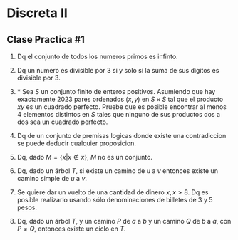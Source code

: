 # Discreta II

## Clase Practica #1

1. Dq el conjunto de todos los numeros primos es infinto.

2. Dq un numero es divisible por 3 si y solo si la suma de sus digitos es divisible por 3.

3. \* Sea $S$ un conjunto finito de enteros positivos. Asumiendo que hay exactamente 2023 pares ordenados $(x,y)$ en $S\times S$ tal que el producto $xy$ es un cuadrado perfecto. Pruebe que es posible encontrar al menos 4 elementos distintos en $S$ tales que ninguno de sus productos dos a dos sea un cuadrado perfecto.

4. Dq de un conjunto de premisas logicas donde existe una contradiccion se puede deducir cualquier proposicion.

5. Dq, dado $M=\{ x|x \notin x\}$, $M$ no es un conjunto.

6. Dq, dado un árbol $T$, si existe un camino de $u$ a $v$ entonces existe un camino simple de $u$ a $v$.

7. Se quiere dar un vuelto de una cantidad de dinero $x, x > 8$. Dq es posible realizarlo usando sólo denominaciones de billetes de $3$ y $5$ pesos. 

8. Dq, dado un árbol $T$, y un camino $P$ de $a$ a $b$ y un camino $Q$ de $b$ a $a$, con $P \neq Q$, entonces existe un ciclo en $T$.

